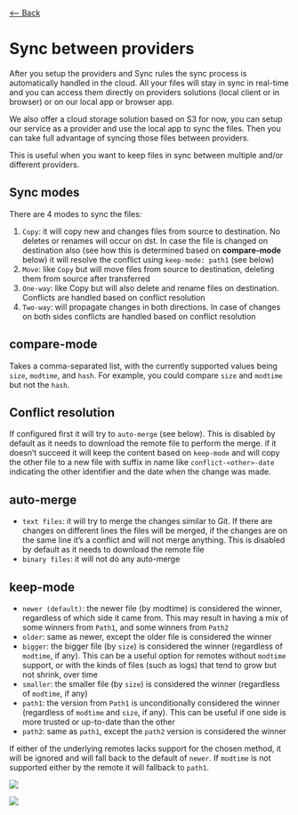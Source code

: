 [⟵ Back](../features.md#features)

# Sync between providers

After you setup the providers and Sync rules the sync process is automatically handled in the cloud. All your files will stay in sync in real-time and you can access them directly on providers solutions (local client or in browser) or on our local app or browser app.

We also offer a cloud storage solution based on S3 for now, you can setup our service as a provider and use the local app to sync the files. Then you can take full advantage of syncing those files between providers.

This is useful when you want to keep files in sync between multiple and/or different providers.

## Sync modes

There are 4 modes to sync the files:
1. `Copy`: it will copy new and changes files from source to destination. No deletes or renames will occur on dst. In case the file is changed on destination also (see how this is determined based on **compare-mode** below) it will resolve the conflict using `keep-mode: path1` (see below)
2. `Move`: like `Copy` but will move files from source to destination, deleting them from source after transferred
3. `One-way`: like Copy but will also delete and rename files on destination. Conflicts are handled based on conflict resolution
4. `Two-way`: will propagate changes in both directions. In case of changes on both sides conflicts are handled based on conflict resolution

## compare-mode

Takes a comma-separated list, with the currently supported values being `size`, `modtime`, and `hash`. For example, you could compare `size` and `modtime` but not the `hash`.

## Conflict resolution

If configured first it will try to `auto-merge` (see below). This is disabled by default as it needs to download the remote file to perform the merge. if it doesn’t succeed it will keep the content based on `keep-mode` and will copy the other file to a new file with suffix in name like `conflict-<other>-date` indicating the other identifier and the date when the change was made.

## auto-merge

- `text files`: it will try to merge the changes similar to Git. If there are changes on different lines the files will be merged, if the changes are on the same line it’s a conflict and will not merge anything. This is disabled by default as it needs to download the remote file
- `binary files`: it will not do any auto-merge

## keep-mode
- `newer (default)`: the newer file (by modtime) is considered the winner, regardless of which side it came from. This may result in having a mix of some winners from `Path1`, and some winners from `Path2`
- `older`: same as newer, except the older file is considered the winner
- `bigger`: the bigger file (by `size`) is considered the winner (regardless of `modtime`, if any). This can be a useful option for remotes without `modtime` support, or with the kinds of files (such as logs) that tend to grow but not shrink, over time
- `smaller`: the smaller file (by `size`) is considered the winner (regardless of `modtime`, if any)
- `path1`: the version from `Path1` is unconditionally considered the winner (regardless of `modtime` and `size`, if any). This can be useful if one side is more trusted or up-to-date than the other
- `path2`: same as `path1`, except the `path2` version is considered the winner

If either of the underlying remotes lacks support for the chosen method, it will be ignored and will fall back to the default of `newer`. If `modtime` is not supported either by the remote it will fallback to `path1`.

![](https://github.com/radumarias/syncoxiders/blob/main/website/resources/sync-providers.png?raw=true)

![](https://github.com/radumarias/syncoxiders/blob/main/website/resources/diagram-sync-providers.png?raw=true)
